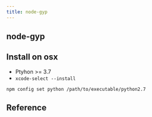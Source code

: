 ```yaml
---
title: node-gyp
---
```


## node-gyp


## Install on osx

- Ptyhon >= 3.7
- `xcode-select --install`

```
npm config set python /path/to/executable/python2.7
```

## Reference
